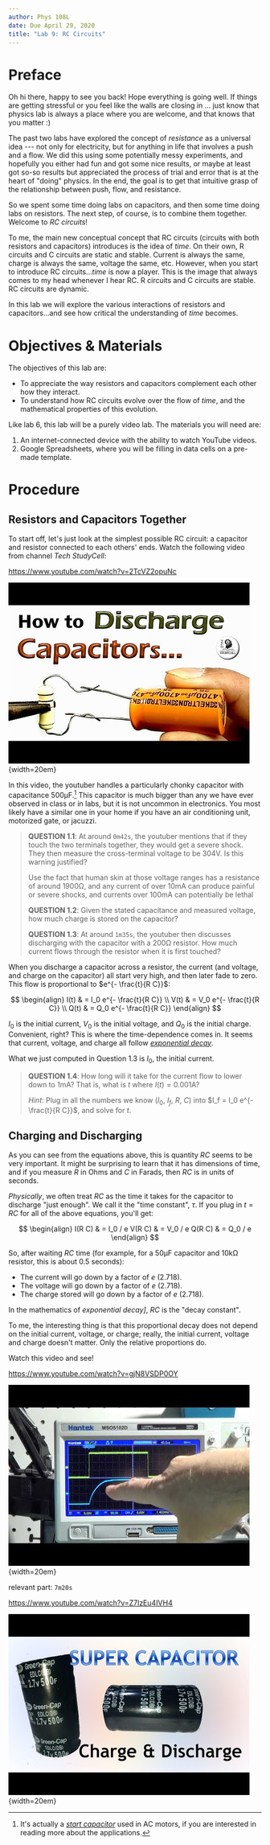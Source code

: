 ```yaml
---
author: Phys 108L
date: Due April 29, 2020
title: "Lab 9: RC Circuits"
---
```


Preface
=======

Oh hi there, happy to see you back!  Hope everything is going well.  If things
are getting stressful or you feel like the walls are closing in ... just know
that physics lab is always a place where you are welcome, and that knows that
you matter :)

The past two labs have explored the concept of *resistance* as a universal idea
--- not only for electricity, but for anything in life that involves a push and
a flow.  We did this using some potentially messy experiments, and hopefully
you either had fun and got some nice results, or maybe at least got so-so
results but appreciated the process of trial and error that is at the heart of
"doing" physics.  In the end, the goal is to get that intuitive grasp of the
relationship between push, flow, and resistance.

So we spent some time doing labs on capacitors, and then some time doing labs
on resistors.  The next step, of course, is to combine them together.  Welcome
to *RC circuits*!

To me, the main new conceptual concept that RC circuits (circuits with both
resistors and capacitors) introduces is the idea of *time*.  On their own,
R circuits and C circuits are static and stable.  Current is always the same,
charge is always the same, voltage the same, etc.  However, when you start to
introduce RC circuits...*time* is now a player.  This is the image that always
comes to my head whenever I hear RC.  R circuits and C circuits are stable.  RC
circuits are dynamic.

In this lab we will explore the various interactions of resistors and
capacitors...and see how critical the understanding of *time* becomes.

Objectives & Materials
======================

The objectives of this lab are:

*   To appreciate the way resistors and capacitors complement each other how
    they interact.
*   To understand how RC circuits evolve over the flow of *time*, and the
    mathematical properties of this evolution.

Like lab 6, this lab will be a purely video lab.  The materials you will need
are:

1.  An internet-connected device with the ability to watch YouTube
    videos.
2.  Google Spreadsheets, where you will be filling in data cells on a pre-made
    template.


Procedure
=========

Resistors and Capacitors Together
---------------------------------

To start off, let's just look at the simplest possible RC circuit: a capacitor
and resistor connected to each others' ends.  Watch the following video from
channel *Tech StudyCell*:

<https://www.youtube.com/watch?v=2TcVZ2opuNc>

!["How to Discharge Capacitor safely with resistor"](media/lab/lab09-discharge.jpg){width=20em}

In this video, the youtuber handles a particularly chonky capacitor with
capacitance $500 \mathrm{\mu F}$.[^start]  This capacitor is much bigger than
any we have ever observed in class or in labs, but it is not uncommon in
electronics.  You most likely have a similar one in your home if you have an
air conditioning unit, motorized gate, or jacuzzi.

[^start]: It's actually a *[start capacitor][]* used in AC motors, if you are
interested in reading more about the applications.

[start capacitor]: https://en.wikipedia.org/wiki/Motor_capacitor#Start_capacitors

> **QUESTION 1.1**: At around `0m42s`, the youtuber mentions that if they touch
> the two terminals together, they would get a severe shock.  They then measure
> the cross-terminal voltage to be $304 \mathrm{V}$.  Is this warning
> justified?
>
> Use the fact that human skin at those voltage ranges has a resistance of
> around $1900 \mathrm{\Omega}$, and any current of over $10 \mathrm{m A}$ can
> produce painful or severe shocks, and currents over $100 \mathrm{m A}$ can
> potentially be lethal
>
> **QUESTION 1.2**: Given the stated capacitance and measured voltage, how much
> charge is stored on the capacitor?
>
> **QUESTION 1.3**: At around `1m35s`, the youtuber then discusses discharging
> with the capacitor with a $200 \mathrm{\Omega}$ resistor.  How much current
> flows through the resistor when it is first touched?

When you discharge a capacitor across a resistor, the current (and voltage, and
charge on the capacitor) all start very high, and then later fade to zero.
This flow is proportional to $e^{- \frac{t}{R C}}$:

$$
\begin{align}
I(t) & = I_0 e^{- \frac{t}{R C}} \\
V(t) & = V_0 e^{- \frac{t}{R C}} \\
Q(t) & = Q_0 e^{- \frac{t}{R C}}
\end{align}
$$

$I_0$ is the initial current, $V_0$ is the initial voltage, and $Q_0$ is the
initial charge.  Convenient, right?  This is where the time-dependence comes
in.  It seems that current, voltage, and charge all follow *[exponential
decay][]*.

[exponential decay]: https://en.wikipedia.org/wiki/Exponential_decay

What we just computed in Question 1.3 is $I_0$, the initial current.

> **QUESTION 1.4**: How long will it take for the current flow to lower down to
> $1 \mathrm{m A}$?  That is, what is $t$ where $I(t) = 0.001 \mathrm{A}$?
>
> *Hint*: Plug in all the numbers we know ($I_0$, $I_f$, $R$, $C$) into
> $I_f = I_0 e^{- \frac{t}{R C}}$, and solve for $t$.

Charging and Discharging
------------------------

As you can see from the equations above, this is quantity $R C$ seems to be
very important.  It might be surprising to learn that it has dimensions of
time, and if you measure $R$ in Ohms and $C$ in Farads, then $R C$ is in units
of seconds.

*Physically*, we often treat $R C$ as the time it takes for the capacitor to
discharge "just enough".  We call it the "time constant", $\tau$.  If you plug
in $t = R C$ for all of the above equations, you'll get:

$$
\begin{align}
I(R C) & = I_0 / e
V(R C) & = V_0 / e
Q(R C) & = Q_0 / e
\end{align}
$$

So, after waiting $R C$ time (for example, for a $50 \mathrm{\mu F}$ capacitor
and $10 \mathrm{k \Omega}$ resistor, this is about 0.5 seconds):

*   The current will go down by a factor of $e$ (2.718).
*   The voltage will go down by a factor of $e$ (2.718).
*   The charge stored will go down by a factor of $e$ (2.718).

In the mathematics of *exponential decay]*, $R C$ is the "decay constant".

To me, the interesting thing is that this proportional decay does not depend on
the initial current, voltage, or charge; really, the initial current, voltage
and charge doesn't matter.  Only the relative proportions do.

Watch this video and see!

<https://www.youtube.com/watch?v=gjN8VSDP0OY>

!["capacitors charge and discharge visualized"](media/lab/lab09-osc.jpg){width=20em}

relevant part: `7m20s`

<https://www.youtube.com/watch?v=Z7lzEu4IVH4>

!["Super capacitor 500F 2.7V Charge and Discharge Testing"](media/lab/lab09-super.jpg){width=20em}
